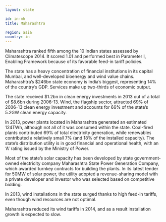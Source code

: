 ```yaml
---
layout: state

id: in-mh
title: Maharashtra

region: asia
country: in
---
```

Maharashtra ranked fifth among the 10 Indian states assessed by Climatescope 2014. It scored 1.01 and performed best in Parameter I, Enabling Framework because of its favorable feed-in tariff policies.

The state has a heavy concentration of financial institutions in its capital Mumbai, and well-developed bioenergy and wind value chains. Maharashtra’s $246bn state economy is India’s biggest, representing 14% of the country’s GDP. Services make up two-thirds of economic output.

The state received $1.2bn in clean energy investments in 2013 out of a total of $8.6bn during 2006-13. Wind, the flagship sector, attracted 69% of 2006-13 clean energy investment and accounts for 66% of the state’s 5.2GW clean energy capacity.

In 2013, power plants located in Maharashtra generated an estimated 124TWh, although not all of it was consumed within the state. Coal-fired plants contributed 69% of total electricity generation, while renewables contributed a relatively small 7% (and 18% of the installed capacity). The state’s distribution utility is in good financial and operational health, with an ‘A’ rating issued by the Ministry of Power.

Most of the state’s solar capacity has been developed by state government-owned electricity company Maharashtra State Power Generation Company, which awarded turnkey contracts for building the plants. In its latest tender for 50MW of solar power, the utility adopted a revenue-sharing model with a private developer and investor who was selected based on competitive bidding.

In 2013, wind installations in the state surged thanks to high feed-in tariffs, even though wind resources are not optimal.

Maharashtra reduced its wind tariffs in 2014, and as a result installation growth is expected to slow.